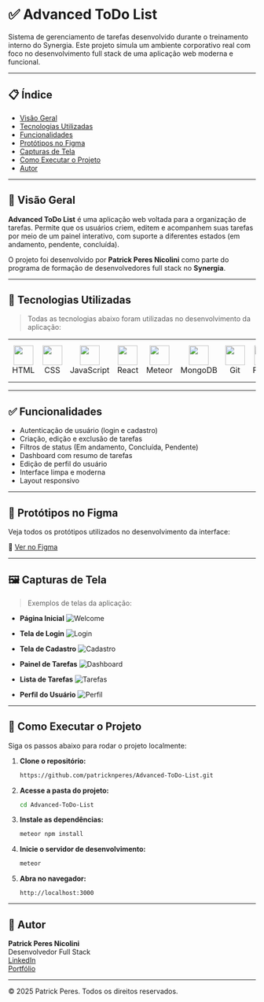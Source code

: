 # ✅ Advanced ToDo List

Sistema de gerenciamento de tarefas desenvolvido durante o treinamento interno do Synergia. Este projeto simula um ambiente corporativo real com foco no desenvolvimento full stack de uma aplicação web moderna e funcional.

---

## 📋 Índice

- [Visão Geral](#visão-geral)
- [Tecnologias Utilizadas](#tecnologias-utilizadas)
- [Funcionalidades](#funcionalidades)
- [Protótipos no Figma](#protótipos-no-figma)
- [Capturas de Tela](#capturas-de-tela)
- [Como Executar o Projeto](#como-executar-o-projeto)
- [Autor](#autor)

---

## 📌 Visão Geral

**Advanced ToDo List** é uma aplicação web voltada para a organização de tarefas. Permite que os usuários criem, editem e acompanhem suas tarefas por meio de um painel interativo, com suporte a diferentes estados (em andamento, pendente, concluída).

O projeto foi desenvolvido por **Patrick Peres Nicolini** como parte do programa de formação de desenvolvedores full stack no **Synergia**.

---

## 🧰 Tecnologias Utilizadas

> Todas as tecnologias abaixo foram utilizadas no desenvolvimento da aplicação:

<table>
  <tr>
    <td align="center"><img src="https://cdn.jsdelivr.net/gh/devicons/devicon/icons/html5/html5-original.svg" width="40"/><br>HTML</td>
    <td align="center"><img src="https://cdn.jsdelivr.net/gh/devicons/devicon/icons/css3/css3-original.svg" width="40"/><br>CSS</td>
    <td align="center"><img src="https://cdn.jsdelivr.net/gh/devicons/devicon/icons/javascript/javascript-original.svg" width="40"/><br>JavaScript</td>
    <td align="center"><img src="https://cdn.jsdelivr.net/gh/devicons/devicon/icons/react/react-original.svg" width="40"/><br>React</td>
    <td align="center"><img src="https://dmtgy0px4zdqn.cloudfront.net/images/brand/meteor-icon-red.png" width="40"/><br>Meteor</td>
    <td align="center"><img src="https://cdn.jsdelivr.net/gh/devicons/devicon/icons/mongodb/mongodb-original.svg" width="40"/><br>MongoDB</td>
    <td align="center"><img src="https://cdn.jsdelivr.net/gh/devicons/devicon/icons/git/git-original.svg" width="40"/><br>Git</td>
    <td align="center"><img src="https://cdn.jsdelivr.net/gh/devicons/devicon/icons/figma/figma-original.svg" width="40"/><br>Figma</td>
    <td align="center"><img src="https://static-00.iconduck.com/assets.00/material-ui-icon-2048x1626-on580ia9.png" width="40"/><br>Material UI</td>
  </tr>
</table>

---

## ✅ Funcionalidades

- Autenticação de usuário (login e cadastro)
- Criação, edição e exclusão de tarefas
- Filtros de status (Em andamento, Concluída, Pendente)
- Dashboard com resumo de tarefas
- Edição de perfil do usuário
- Interface limpa e moderna
- Layout responsivo

---

## 🎨 Protótipos no Figma

Veja todos os protótipos utilizados no desenvolvimento da interface:

🔗 [Ver no Figma](https://www.figma.com/design/2hj63cq5DVYWnrshU7OJk2/ToDo-List-UX-Synergia?node-id=24-49&t=8eg5yOwxJIm8QXyl-1)

---

## 🖼 Capturas de Tela

> Exemplos de telas da aplicação:

- **Página Inicial**
  ![Welcome](./ass)

- **Tela de Login**
  ![Login](./assets/screens/login.png)

- **Tela de Cadastro**
  ![Cadastro](./assets/screens/signup.png)

- **Painel de Tarefas**
  ![Dashboard](./assets/screens/dashboard.png)

- **Lista de Tarefas**
  ![Tarefas](./assets/screens/tasks.png)

- **Perfil do Usuário**
  ![Perfil](./assets/screens/profile.png)

---

## 🚀 Como Executar o Projeto

Siga os passos abaixo para rodar o projeto localmente:

1. **Clone o repositório:**

   ```bash
   https://github.com/patricknperes/Advanced-ToDo-List.git
   ```

2. **Acesse a pasta do projeto:**

   ```bash
   cd Advanced-ToDo-List
   ```

3. **Instale as dependências:**

   ```bash
   meteor npm install
   ```

4. **Inicie o servidor de desenvolvimento:**

   ```bash
   meteor
   ```

5. **Abra no navegador:**

   ```
   http://localhost:3000
   ```

---

## 👤 Autor

**Patrick Peres Nicolini**  
Desenvolvedor Full Stack  
[LinkedIn](https://www.linkedin.com/in/patricknperes/)  
[Portfólio](https://patrickportfoliowebsite.netlify.app/)

---

© 2025 Patrick Peres. Todos os direitos reservados.
